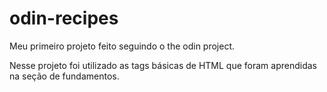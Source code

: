 # odin-recipes

Meu primeiro projeto feito seguindo o the odin project.

Nesse projeto foi utilizado as tags básicas de HTML que foram aprendidas na seção de fundamentos.
